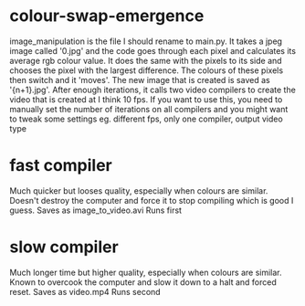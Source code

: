 # colour-swap-emergence

image_manipulation is the file I should rename to main.py. It takes a jpeg image called '0.jpg' and the code goes through each pixel and calculates its average rgb colour value. It does the same with the pixels to its side and chooses the pixel with the largest difference. The colours of these pixels then switch and it 'moves'. The new image that is created is saved as '{n+1}.jpg'. After enough iterations, it calls two video compilers to create the video that is created at I think 10 fps. If you want to use this, you need to manually set the number of iterations on all compilers and you might want to tweak some settings eg. different fps, only one compiler, output video type

# fast compiler
Much quicker but looses quality, especially when colours are similar.
Doesn't destroy the computer and force it to stop compiling which is good I guess.
Saves as image_to_video.avi
Runs first

# slow compiler
Much longer time but higher quality, especially when colours are similar.
Known to overcook the computer and slow it down to a halt and forced reset.
Saves as video.mp4
Runs second
